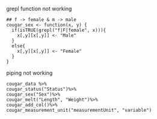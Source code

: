 grepl function not working
```
## f -> female & m -> male
cougar_sex <- function(x, y) {
  if(isTRUE(grepl("f|F|female", x))){
    x[,y][x[,y]] <- "Male"
  }
  else{
    x[,y][x[,y]] <- "Female"
  }
}
```
piping not working 
```
cougar_data %>%
cougar_status("Status")%>%
cougar_sex("Sex")%>%
cougar_melt("Length", "Weight")%>%
cougar_add_col()%>%
cougar_measurement_unit("measurementUnit", "variable")
```
